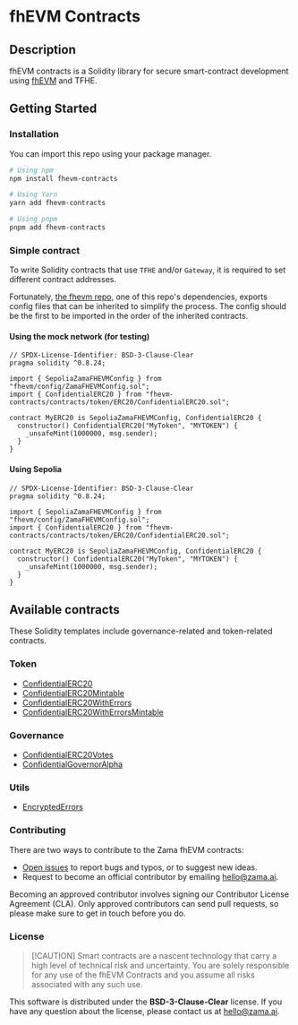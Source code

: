 # fhEVM Contracts

## Description

fhEVM contracts is a Solidity library for secure smart-contract development using
[fhEVM](https://github.com/zama-ai/fhevm) and TFHE.

## Getting Started

### Installation

You can import this repo using your package manager.

```bash
# Using npm
npm install fhevm-contracts

# Using Yarn
yarn add fhevm-contracts

# Using pnpm
pnpm add fhevm-contracts
```

### Simple contract

To write Solidity contracts that use `TFHE` and/or `Gateway`, it is required to set different contract addresses.

Fortunately, [the fhevm repo](https://github.com/zama-ai/fhevm), one of this repo's dependencies, exports config files
that can be inherited to simplify the process. The config should be the first to be imported in the order of the
inherited contracts.

#### Using the mock network (for testing)

```solidity
// SPDX-License-Identifier: BSD-3-Clause-Clear
pragma solidity ^0.8.24;

import { SepoliaZamaFHEVMConfig } from "fhevm/config/ZamaFHEVMConfig.sol";
import { ConfidentialERC20 } from "fhevm-contracts/contracts/token/ERC20/ConfidentialERC20.sol";

contract MyERC20 is SepoliaZamaFHEVMConfig, ConfidentialERC20 {
  constructor() ConfidentialERC20("MyToken", "MYTOKEN") {
    _unsafeMint(1000000, msg.sender);
  }
}
```

#### Using Sepolia

```solidity
// SPDX-License-Identifier: BSD-3-Clause-Clear
pragma solidity ^0.8.24;

import { SepoliaZamaFHEVMConfig } from "fhevm/config/ZamaFHEVMConfig.sol";
import { ConfidentialERC20 } from "fhevm-contracts/contracts/token/ERC20/ConfidentialERC20.sol";

contract MyERC20 is SepoliaZamaFHEVMConfig, ConfidentialERC20 {
  constructor() ConfidentialERC20("MyToken", "MYTOKEN") {
    _unsafeMint(1000000, msg.sender);
  }
}
```

## Available contracts

These Solidity templates include governance-related and token-related contracts.

### Token

- [ConfidentialERC20](./contracts/token/ERC20/ConfidentialERC20.sol)
- [ConfidentialERC20Mintable](./contracts/token/ERC20/extensions/ConfidentialERC20Mintable.sol)
- [ConfidentialERC20WithErrors](./contracts/token/ERC20/extensions/ConfidentialERC20WithErrors.sol)
- [ConfidentialERC20WithErrorsMintable](./contracts/token/ERC20/extensions/ConfidentialERC20WithErrorsMintable.sol)

### Governance

- [ConfidentialERC20Votes](./contracts/governance/ConfidentialERC20Votes.sol)
- [ConfidentialGovernorAlpha](./contracts/governance/ConfidentialGovernorAlpha.sol)

### Utils

- [EncryptedErrors](./contracts/utils/EncryptedErrors.sol)

### Contributing

There are two ways to contribute to the Zama fhEVM contracts:

- [Open issues](https://github.com/zama-ai/fhevm-contracts/issues/new/choose) to report bugs and typos, or to suggest
  new ideas.
- Request to become an official contributor by emailing hello@zama.ai.

Becoming an approved contributor involves signing our Contributor License Agreement (CLA). Only approved contributors
can send pull requests, so please make sure to get in touch before you do.

### License

> [!CAUTION] Smart contracts are a nascent technology that carry a high level of technical risk and uncertainty. You are
> solely responsible for any use of the fhEVM Contracts and you assume all risks associated with any such use.

This software is distributed under the **BSD-3-Clause-Clear** license. If you have any question about the license,
please contact us at hello@zama.ai.
